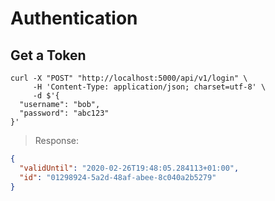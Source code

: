 # Authentication

## Get a Token

```shell
curl -X "POST" "http://localhost:5000/api/v1/login" \
     -H 'Content-Type: application/json; charset=utf-8' \
     -d $'{
  "username": "bob",
  "password": "abc123"
}'
```

> Response:

```json
{
  "validUntil": "2020-02-26T19:48:05.284113+01:00",
  "id": "01298924-5a2d-48af-abee-8c040a2b5279"
}
```